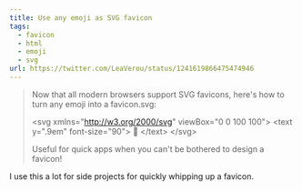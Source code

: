 ```yaml
---
title: Use any emoji as SVG favicon
tags:
  - favicon
  - html
  - emoji
  - svg
url: https://twitter.com/LeaVerou/status/1241619866475474946
---
```


> Now that all modern browsers support SVG favicons, here's how to turn any emoji into a favicon.svg:
>
> &lt;svg xmlns="http://w3.org/2000/svg" viewBox="0 0 100 100">
> &lt;text y=".9em" font-size="90">
> 💩
> &lt;/text>
> &lt;/svg>
>
> Useful for quick apps when you can't be bothered to design a favicon!

I use this a lot for side projects for quickly whipping up a favicon.
